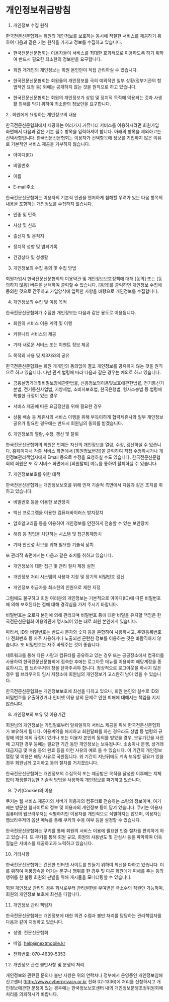 # 개인정보취급방침

1. 개인정보 수집 원칙

한국전문신문협회는 회원의 개인정보를 보호하는 동시에 적절한 서비스를 제공하기 위하여 다음과 같은 기본 원칙을 가지고 정보를 수집하고 있습니다.

- 한국전문신문협회는 이용자들이 서비스를 최대한 효과적으로 이용하도록 하기 위하여 반드시 필요한 최소한의 정보만을 요구합니다.

- 회원 개개인의 개인정보는 회원 본인만이 직접 관리하실 수 있습니다.

- 한국전문신문협회는 회원들의 개인정보를 극히 예외적인 일부 상황(정부기관의 합법적인 요청 등) 외에는 공개하지 않는 것을 원칙으로 하고 있습니다.

- 한국전문신문협회는 회원의 개인정보가 상업 및 정치적 목적에 악용되는 것과 사생활 침해를 막기 위하여 최소한의 정보만을 요구합니다.

2 . 회원에게 요청하는 개인정보의 내용

한국전문신문협회에서 제공하는 여러가지 커뮤니티 서비스를 이용하시려면 회원가입 화면에서 다음과 같은 기본 필수 항목을 입력하셔야 합니다. 아래의 항목을 제외하고는 선택사항입니다. 한국전문신문협회는 이용자가 선택항목에 정보를 기입하지 않은 이유로 기본적인 서비스 제공을 거부하지 않습니다.

- 아이디(ID)

- 비밀번호

- 이름

- E-mail주소

한국전문신문협회는 이용자의 기본적 인권을 현저하게 침해할 우려가 있는 다음 항목의 내용을 포함하는 개인정보를 수집하지 않습니다.

- 인종 및 민족

- 사상 및 신조

- 출신지 및 본적지

- 정치적 성향 및 범죄기록

- 건강상태 및 성생활

3. 개인정보의 수집 동의 및 수집 방법

회원가입시 한국전문신문협회의 이용약관 및 개인정보보호정책에 대해 [동의] 또는 [동의하지 않음] 버튼을 선택하여 클릭할 수 있습니다. [동의]를 클릭하면 개인정보 수집에 동의한 것으로 간주하고 가입양식에 입력한 사항을 바탕으로 개인정보를 수집합니다.

4. 개인정보의 수집 및 이용 목적

한국전문신문협회가 수집한 개인정보는 다음과 같은 용도로 이용됩니다.

- 회원의 서비스 이용 계약 및 이행

- 커뮤니티 서비스의 제공

- 기타 새로운 서비스 또는 이벤트 정보 제공

5. 목적외 사용 및 제3자와의 공유

한국전문신문협회는 회원 개개인의 동의없이 결코 개인정보를 공유하지 않는 것을 원칙으로 하고 있습니다. 다만 관계 법령에 따라 다음과 같은 경우는 예외로 하고 있습니다.

- 금융실명거래및비밀보장에관한법률, 신용정보의이용및보호에관한법률, 전기통신기본법, 전기통신사업법, 지방세법, 소비자보호법, 한국은행법, 형사소송법 등 법령에 특별한 규정이 있는 경우

- 서비스 제공에 따른 요금정산을 위해 필요한 경우

- 상품 배송 등 제휴사의 서비스 이행을 위해 부득이하게 협력제휴사와 일부 개인정보 공유가 필요한 경우에는 반드시 회원님의 동의를 받겠습니다.

6. 개인정보의 열람, 수정, 갱신 및 탈퇴

한국전문신문협회의 회원은 언제든 자신의 개인정보를 열람, 수정, 갱신하실 수 있습니다. 홈페이지내 각종 서비스 화면에서 [회원정보변경]을 클릭하여 직접 수정하시거나 개인정보관리책임자에게 Email 등으로 수정을 요청하실 수도 있습니다. 한국전문신문협회의 회원은 또 각 서비스 화면에서 [회원탈퇴] 메뉴를 통하여 탈퇴하실 수 있습니다.

7. 개인정보보호를 위한 대책

한국전문신문협회는 개인정보보호를 위해 먼저 기술적 측면에서 다음과 같은 조치를 취하고 있습니다.

- 비밀번호 등을 이용한 보안장치

- 백신 프로그램을 이용한 컴퓨터바이러스 방지장치

- 암호알고리즘 등을 이용하여 개인정보를 안전하게 전송할 수 있는 보안장치

- 해킹 등 침입을 차단하는 시스템 및 접근통제장치

- 기타 안전성 확보를 위해 필요한 기술적 장치

또 관리적 측면에서는 다음과 같은 조치를 취하고 있습니다.

- 개인정보에 대한 접근 및 관리 절차 제정 실천

- 개인정보 처리 시스템의 사용자 지정 및 정기적 비밀번호 갱신

- 개인정보 취급자를 최소한의 인원으로 제한 지정

그럼에도 불구하고 회원 여러분의 개인정보는 기본적으로 아이디(ID)에 따른 비밀번호에 의해 보호된다는 점에 대해 경각심을 가져 주시기 바랍니다.

비밀번호는 오로지 본인에 의해 관리되며 비밀번호 등에 대한 비밀을 유지할 책임은 한국전문신문협회 이용약관에 명시되어 있는 대로 회원 본인에게 있습니다.

따라서, ID와 비밀번호는 반드시 문자와 숫자 등을 혼합하여 사용하시고, 주민등록번호나 전화번호 등 자주 사용하거나 노출되선 곤란한 정보를 이용하는 것은 바람직하지 않습니다. 또 비밀번호는 자주 바꿔주는 것이 좋습니다.

네트워크를 통해 다른 사람과 컴퓨터를 공유하고 있는 경우 또는 공공장소에서 컴퓨터를 사용하여 한국전문신문협회에 접속한 후에는 로그아웃 메뉴를 이용하여 해당계정을 종료하시고, 웹 브라우저의 창을 닫아주셔야 합니다. 정상적으로 로그아웃을 하시지 않은 경우 웹 브라우저의 임시 저장소에 회원님의 개인정보가 고스란히 남아 있을 수 있습니다.

한국전문신문협회는 개인정보보호에 최선을 다하고 있으나, 회원 본인의 실수로 ID와 비밀번호를 유출하였거나 인터넷 이용 상의 문제로 인한 피해에 대해서는 책임을 지지 않습니다.

8. 개인정보의 보유 및 이용기간

회원님의 개인정보는 가입일로부터 탈퇴일까지 서비스 제공을 위해 한국전문신문협회가 보유하게 됩니다. 이용계약을 해지하고 회원탈퇴를 하신 경우라도 상법 등 법령의 규정에 의한 예외 규정이 있거나 또는 이용자 본인의 동의를 받았을 경우, 보유기간을 사전에 고지한 경우 등에는 필요한 기간 동안 개인정보는 보유됩니다. 소송이나 분쟁, 상거래 대금지급 및 배송 등의 완료 등을 이런 사유의 예로 들 수 있습니다. 이 기간의 개인정보 열람 및 이용은 해당 사유로 국한됩니다. 위 기간이 지난뒤에도 계속 보유할 필요가 있을 경우 회원님께 고지하고 동의 절차를 거치겠습니다.

한국전문신문협회는 개인정보의 수집목적 또는 제공받은 목적을 달성한 이후에는 지체없이 재생불가능한 기술적 방법을 사용하여 개인정보를 파기하고 있습니다.

9. 쿠키(Cookie)의 이용

쿠키는 웹 서비스 제공자의 서버가 이용자의 컴퓨터로 전송하는 소량의 정보이며, 여기에는 방문한 웹사이트의 정보 및 이용자의 개인정보 등이 담겨 있습니다. 쿠키는 이용자 컴퓨터의 웹브라우저는 식별하지만 이용자를 개인적으로 식별하지는 않으며, 이용자는 웹브라우저의 옵션 메뉴를 통해 쿠키의 수용 여부 등을 설정할 수 있습니다.

한국전문신문협회는 쿠키를 통해 회원의 서비스 이용에 필요한 인증 절차를 편리하게 하고 있습니다. 또 쿠키를 통해 회원 규모, 회원의 사용빈도 및 관심사 등을 파악하여 더욱 질높은 서비스를 제공하고자 노력하고 있습니다.

10. 기타사항

한국전문신문협회는 건전한 인터넷 사이트를 만들기 위하여 최선을 다하고 있습니다. 이를 위하여 미풍양속을 어기는 문구나 행위를 한 경우 및 다른 회원에게 피해를 주는 등의 행위를 한 불량 회원의 판별을 위해 게시물을 모니터링할 수 있습니다.

회원 개인정보 관리의 경우 회사로부터 관리권한을 부여받은 극소수의 직원만 가능하며, 회원의 개인정보 보호에 최선을 다합니다.

11. 개인정보 관리 책임자

한국전문신문협회는 개인정보에 대한 의견 수렴과 불만 처리를 담당하는 관리책임자를 다음과 같이 지정하고 있습니다.

- 성명: 전문신문협회

- 메일: help@nextmobile.kr

- 전화번호: 070-4639-5353

12. 개인정보 관련 불만사항 및 분쟁의 처리

개인정보와 관련된 문의나 불만 사항은 위의 연락처나 정부에서 운영중인 개인정보침해신고센터 (http://www.cyberprivacy.or.kr 전화 02-1336)에 처리를 신청하시고 개인정보에관한 분쟁이 있는 경우에는 한국정보보호센터 내의 개인정보분쟁조정위원회에 처리를 의뢰하시기 바랍니다.
